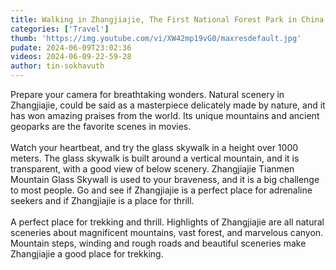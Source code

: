 ```yaml
---
title: Walking in Zhangjiajie, The First National Forest Park in China
categories: ['Travel']
thumb: 'https://img.youtube.com/vi/XW42mp19vG0/maxresdefault.jpg'
pudate: 2024-06-09T23:02:36
videos: 2024-06-09-22-59-28
author: tin-sokhavuth
---
```

Prepare your camera for breathtaking wonders. Natural scenery in Zhangjiajie, could be said as a masterpiece delicately made by nature, and it has won amazing praises from the world. Its unique mountains and ancient geoparks are the favorite scenes in movies.
<br/><br/>
Watch your heartbeat, and try the glass skywalk in a height over 1000 meters. The glass skywalk is built around a vertical mountain, and it is transparent, with a good view of below scenery. Zhangjiajie Tianmen Mountain Glass Skywall is used to your braveness, and it is a big challenge to most people. Go and see if Zhangjiajie is a perfect place for adrenaline seekers and if Zhangjiajie is a place for thrill.
<br/><br/>
A perfect place for trekking and thrill. Highlights of Zhangjiajie are all natural sceneries about magnificent mountains, vast forest, and marvelous canyon. Mountain steps, winding and rough roads and beautiful sceneries make Zhangjiajie a good place for trekking.